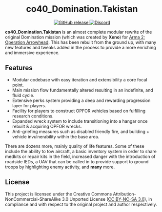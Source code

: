 <h1 align="center">
    co40_Domination.Takistan
</h1>

<p align="center">
    <a href="https://github.com/pridit/co40_Domination.Takistan/releases">
        <img alt="GitHub release" src="https://img.shields.io/github/release/Pridit/co40_Domination.Takistan.svg" />
    </a>
    <a href="https://dsc.gg/pridit">
        <img alt="Discord" src="https://img.shields.io/discord/538096202282172447?color=%237289da&label=discord&logo=discord&logoColor=%23fff">
    </a>
</p>

**co40_Domination.Takistan** is an almost complete modular rewrite of the original Domination mission (which was created by **Xeno**) for [Arma 2: Operation Arrowhead](https://en.wikipedia.org/wiki/Arma_2:_Operation_Arrowhead). This has been rebuilt from the ground up, with many new features and tweaks added in the process to provide a more enriching and immersive experience.

## Features
- Modular codebase with easy iteration and extensibility a core focal point.
- Main mission flow fundamentally altered resulting in an indefinite, and fluid cycle.
- Extensive perks system providing a deep and rewarding progression layer for players.
- Facility for players to construct OPFOR vehicles based on fulfilling research conditions.
- Expanded wreck system to include transitioning into a hangar once rebuilt & acquiring OPFOR wrecks.
- Anti-griefing measures such as disabled friendly fire, and building + vehicle invulnerability within the base area.

There are dozens more, mainly quality of life features. Some of these include the ability to tow aircraft, a basic inventory system in order to share medkits or repair kits in the field, increased danger with the introduction of roadside IEDs, a UAV that can be called in to provide support to ground troops by highlighting enemy activity, and **many** more.

## License
This project is licensed under the Creative Commons Attribution-NonCommercial-ShareAlike 3.0 Unported License ([CC BY-NC-SA 3.0](https://creativecommons.org/licenses/by-nc-sa/3.0/)), in compliance and with respect to the original project and author respectively.
